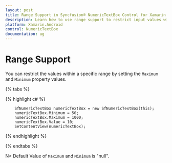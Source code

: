 ```yaml
---
layout: post
title: Range Support in Syncfusion® NumericTextBox Control for Xamarin.Android
description: Learn how to use range support to restrict input values within specified minimum and maximum limits in NumericTextBox control.
platform: Xamarin.Android
control: NumericTextBox
documentation: ug
---
```


# Range Support

You can restrict the values within a specific range by setting the `Maximum` and `Minimum` property values.

{% tabs %}
	
{% highlight c# %}
	
        SfNumericTextBox numericTextBox = new SfNumericTextBox(this);
        numericTextBox.Minimum = 50;
        numericTextBox.Maximum = 1000;
        numericTextBox.Value = 10;
        SetContentView(numericTextBox);
			
{% endhighlight %}

{% endtabs %}

N> Default Value of `Maximum` and `Minimum` is "null".